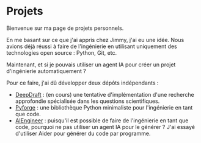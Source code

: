 # Projets

Bienvenue sur ma page de projets personnels.

En me basant sur ce que j'ai appris chez Jimmy, j'ai eu une idée. Nous avions déjà réussi à faire de l'ingénierie en utilisant uniquement des technologies open source : Python, Git, etc.

Maintenant, et si je pouvais utiliser un agent IA pour créer un projet d'ingénierie automatiquement ?

Pour ce faire, j'ai dû développer deux dépôts indépendants :

- [DeepDraft](https://www.deepdraft.dev) : (en cours) une tentative d'implémentation d'une recherche approfondie spécialisée dans les questions scientifiques.
- [Pyforge](https://github.com/charles-azam/pyforge) : une bibliothèque Python minimaliste pour l'ingénierie en tant que code.
- [AIEngineer](https://github.com/charles-azam/aiengineer) : puisqu'il est possible de faire de l'ingénierie en tant que code, pourquoi ne pas utiliser un agent IA pour le générer ? J'ai essayé d'utiliser Aider pour générer du code par programme.